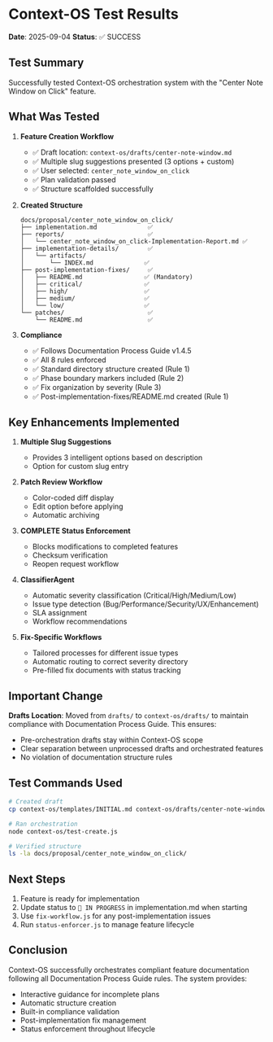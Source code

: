 # Context-OS Test Results

**Date**: 2025-09-04
**Status**: ✅ SUCCESS

## Test Summary

Successfully tested Context-OS orchestration system with the "Center Note Window on Click" feature.

## What Was Tested

1. **Feature Creation Workflow**
   - ✅ Draft location: `context-os/drafts/center-note-window.md`
   - ✅ Multiple slug suggestions presented (3 options + custom)
   - ✅ User selected: `center_note_window_on_click`
   - ✅ Plan validation passed
   - ✅ Structure scaffolded successfully

2. **Created Structure**
   ```
   docs/proposal/center_note_window_on_click/
   ├── implementation.md              ✅
   ├── reports/                       ✅
   │   └── center_note_window_on_click-Implementation-Report.md ✅
   ├── implementation-details/        ✅
   │   └── artifacts/
   │       └── INDEX.md              ✅
   ├── post-implementation-fixes/     ✅
   │   ├── README.md                 ✅ (Mandatory)
   │   ├── critical/                 ✅
   │   ├── high/                     ✅
   │   ├── medium/                   ✅
   │   └── low/                      ✅
   └── patches/                       ✅
       └── README.md                  ✅
   ```

3. **Compliance**
   - ✅ Follows Documentation Process Guide v1.4.5
   - ✅ All 8 rules enforced
   - ✅ Standard directory structure created (Rule 1)
   - ✅ Phase boundary markers included (Rule 2)
   - ✅ Fix organization by severity (Rule 3)
   - ✅ Post-implementation-fixes/README.md created (Rule 1)

## Key Enhancements Implemented

1. **Multiple Slug Suggestions** 
   - Provides 3 intelligent options based on description
   - Option for custom slug entry

2. **Patch Review Workflow**
   - Color-coded diff display
   - Edit option before applying
   - Automatic archiving

3. **COMPLETE Status Enforcement**
   - Blocks modifications to completed features
   - Checksum verification
   - Reopen request workflow

4. **ClassifierAgent**
   - Automatic severity classification (Critical/High/Medium/Low)
   - Issue type detection (Bug/Performance/Security/UX/Enhancement)
   - SLA assignment
   - Workflow recommendations

5. **Fix-Specific Workflows**
   - Tailored processes for different issue types
   - Automatic routing to correct severity directory
   - Pre-filled fix documents with status tracking

## Important Change

**Drafts Location**: Moved from `drafts/` to `context-os/drafts/` to maintain compliance with Documentation Process Guide. This ensures:
- Pre-orchestration drafts stay within Context-OS scope
- Clear separation between unprocessed drafts and orchestrated features
- No violation of documentation structure rules

## Test Commands Used

```bash
# Created draft
cp context-os/templates/INITIAL.md context-os/drafts/center-note-window.md

# Ran orchestration
node context-os/test-create.js

# Verified structure
ls -la docs/proposal/center_note_window_on_click/
```

## Next Steps

1. Feature is ready for implementation
2. Update status to `🚧 IN PROGRESS` in implementation.md when starting
3. Use `fix-workflow.js` for any post-implementation issues
4. Run `status-enforcer.js` to manage feature lifecycle

## Conclusion

Context-OS successfully orchestrates compliant feature documentation following all Documentation Process Guide rules. The system provides:
- Interactive guidance for incomplete plans
- Automatic structure creation
- Built-in compliance validation
- Post-implementation fix management
- Status enforcement throughout lifecycle